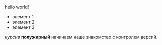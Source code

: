 hello world!

* элемент 1
* элемент 2
* элемент 3

*курсив*
**полужирный**
начинаем наше знакомство с контролем версий.
